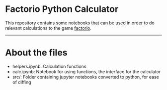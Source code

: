 # Factorio Python Calculator

This repository contains some notebooks that can be used in order to do relevant calculations to the game [factorio](https://factorio.com/).

---

# About the files

- helpers.ipynb: Calculation functions
- calc.ipynb: Notebook for using functions, the interface for the calculator
- src/: Folder containing jupyter notebooks converted to python, for ease of diffing
